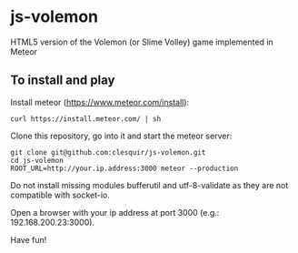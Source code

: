 # js-volemon

HTML5 version of the Volemon (or Slime Volley) game implemented in Meteor

## To install and play

Install meteor (https://www.meteor.com/install):
```
curl https://install.meteor.com/ | sh
```

Clone this repository, go into it and start the meteor server:
```
git clone git@github.com:clesquir/js-volemon.git
cd js-volemon
ROOT_URL=http://your.ip.address:3000 meteor --production
```

Do not install missing modules bufferutil and utf-8-validate as they are not compatible with socket-io.

Open a browser with your ip address at port 3000 (e.g.: 192.168.200.23:3000).

Have fun!

